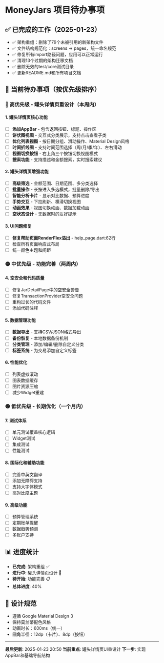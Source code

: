 # MoneyJars 项目待办事项

## ✅ 已完成的工作（2025-01-23）
- ✅ 架构重组：删除了79个未被引用的新架构文件
- ✅ 文件结构规范化：screens → pages，统一命名规范  
- ✅ 修复所有import路径问题，应用可以正常运行
- ✅ 清理13个过期的架构迁移文档
- ✅ 删除无效的test/core测试目录
- ✅ 更新README.md和所有项目文档

## 🎯 当前待办事项（按优先级排序）

### 🔴 高优先级 - 罐头详情页重设计（本周内）

#### 1. 罐头详情页核心功能
- [ ] **添加AppBar** - 包含返回按钮、标题、操作区
- [ ] **饼状图视图** - 交互式分类展示，支持点击查看子类
- [ ] **优化列表视图** - 按日期分组、滑动操作、Material Design风格
- [ ] **时间折线图** - 支持时间范围选择（周/月/季/年）、左右滑动
- [ ] **视图切换按钮** - 右上角三个按钮切换视图模式
- [ ] **搜索功能** - 支持描述和金额搜索，实时搜索建议

#### 2. 罐头详情页增强功能
- [ ] **高级筛选** - 金额范围、日期范围、多分类选择
- [ ] **批量操作** - 长按进入多选模式，批量删除/导出
- [ ] **智能分析卡片** - 显示对比数据、预算进度
- [ ] **手势交互** - 下拉刷新、横滑切换视图
- [ ] **动画效果** - 视图切换动画、数据加载动画
- [ ] **空状态设计** - 无数据时的友好提示

#### 3. UI问题修复
- [ ] **修复帮助页面RenderFlex溢出** - help_page.dart:62行
- [ ] 检查所有页面响应式布局
- [ ] 统一颜色主题和间距

### 🟡 中优先级 - 功能完善（两周内）

#### 4. 空安全和代码质量
- [ ] 修复JarDetailPage中的空安全警告
- [ ] 修复TransactionProvider空安全问题
- [ ] 重构过长的代码文件
- [ ] 添加代码注释

#### 5. 数据管理功能
- [ ] **数据导出** - 支持CSV/JSON格式导出
- [ ] **备份恢复** - 本地数据备份机制
- [ ] **分类管理** - 添加/编辑/删除自定义分类
- [ ] **标签系统** - 为交易添加自定义标签

#### 6. 性能优化
- [ ] 列表虚拟滚动
- [ ] 图表数据缓存
- [ ] 图片资源压缩
- [ ] 减少Widget重建

### 🟢 低优先级 - 长期优化（一个月内）

#### 7. 测试体系
- [ ] 单元测试覆盖核心逻辑
- [ ] Widget测试
- [ ] 集成测试
- [ ] 性能测试

#### 8. 国际化和辅助功能
- [ ] 完善中英文翻译
- [ ] 添加无障碍支持
- [ ] 支持大字体模式
- [ ] 高对比度主题

#### 9. 高级功能
- [ ] 预算管理系统
- [ ] 定期账单提醒
- [ ] 数据趋势预测
- [ ] 多账户支持

## 📊 进度统计
- **已完成**: 架构重组 ✅
- **进行中**: 罐头详情页设计 🎨
- **待开始**: 功能完善 📋
- **总体进度**: 40%

## 🎨 设计规范
- 遵循 Google Material Design 3
- 保持莫兰蒂配色风格
- 动画时长：600ms（统一）
- 圆角半径：12dp（卡片）、8dp（按钮）

---
**最后更新**: 2025-01-23 20:50
**当前重点**: 罐头详情页UI重设计
**下一步**: 实现AppBar和基础导航结构